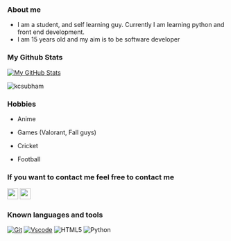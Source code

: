 ### About me
- I am a student, and self learning guy. Currently I am learning python and  front end development.
- I am 15 years old and my aim is to be software developer







### My Github Stats

  [![My GitHub Stats](https://github-readme-stats.vercel.app/api/?username=kcsubham&count_private=true&theme=blue-green&hide_border=true&border_radius=10&showicons=true)]()

<p align="left"> <img src="https://komarev.com/ghpvc/?username=kcsubham&label=Profile%20views&color=0e75b6&style=flat" alt="kcsubham" /> </p>

### Hobbies

- Anime 

- Games (Valorant, Fall guys)

- Cricket

- Football


### If you want to contact me feel free to contact me
<p>
 <a href="https://t.me/SatauroGojo"><img src="https://img.shields.io/badge/telegram-%231DA1F2.svg?&style=for-the-badge&logo=telegram&logoColor=white" height=25></a>
  <a href="https://www.instagram.com/gojo_satauro/"><img src="https://img.shields.io/badge/Instagram-E4405F?style=for-the-badge&logo=instagram&logoColor=white" height=25></a>
  </p>
  

### Known languages and tools
[![Git](https://img.shields.io/badge/git-%23F05033.svg?style=for-the-badge&logo=git&logoColor=white)](https://git-scm.com/)
[![Vscode](https://img.shields.io/badge/Visual_Studio_Code-0078D4?style=for-the-badge&logo=visual%20studio%20code&logoColor=white)](https://code.visualstudio.com/)
![HTML5](https://img.shields.io/badge/html5-%23E34F26.svg?style=for-the-badge&logo=html5&logoColor=white)
![Python](https://img.shields.io/badge/python-3670A0?style=for-the-badge&logo=python&logoColor=ffdd54)

